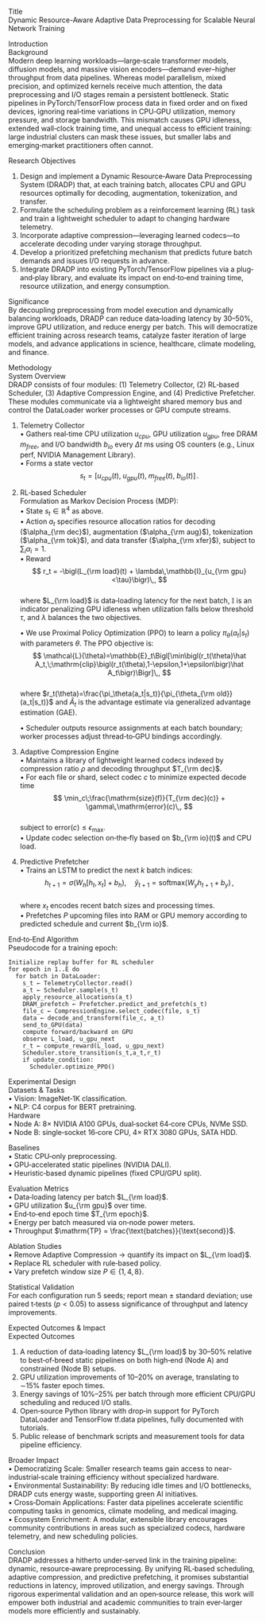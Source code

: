 Title  
Dynamic Resource-Aware Adaptive Data Preprocessing for Scalable Neural Network Training  

Introduction  
Background  
Modern deep learning workloads—large‐scale transformer models, diffusion models, and massive vision encoders—demand ever–higher throughput from data pipelines. Whereas model parallelism, mixed precision, and optimized kernels receive much attention, the data preprocessing and I/O stages remain a persistent bottleneck. Static pipelines in PyTorch/TensorFlow process data in fixed order and on fixed devices, ignoring real‐time variations in CPU‐GPU utilization, memory pressure, and storage bandwidth. This mismatch causes GPU idleness, extended wall‐clock training time, and unequal access to efficient training: large industrial clusters can mask these issues, but smaller labs and emerging‐market practitioners often cannot.  

Research Objectives  
1.  Design and implement a Dynamic Resource‐Aware Data Preprocessing System (DRADP) that, at each training batch, allocates CPU and GPU resources optimally for decoding, augmentation, tokenization, and transfer.  
2.  Formulate the scheduling problem as a reinforcement learning (RL) task and train a lightweight scheduler to adapt to changing hardware telemetry.  
3.  Incorporate adaptive compression—leveraging learned codecs—to accelerate decoding under varying storage throughput.  
4.  Develop a prioritized prefetching mechanism that predicts future batch demands and issues I/O requests in advance.  
5.  Integrate DRADP into existing PyTorch/TensorFlow pipelines via a plug‐and‐play library, and evaluate its impact on end‐to‐end training time, resource utilization, and energy consumption.  

Significance  
By decoupling preprocessing from model execution and dynamically balancing workloads, DRADP can reduce data‐loading latency by 30–50%, improve GPU utilization, and reduce energy per batch. This will democratize efficient training across research teams, catalyze faster iteration of large models, and advance applications in science, healthcare, climate modeling, and finance.  

Methodology  
System Overview  
DRADP consists of four modules: (1) Telemetry Collector, (2) RL‐based Scheduler, (3) Adaptive Compression Engine, and (4) Predictive Prefetcher. These modules communicate via a lightweight shared memory bus and control the DataLoader worker processes or GPU compute streams.  

1. Telemetry Collector  
   •   Gathers real‐time CPU utilization $u_{\mathit{cpu}}$, GPU utilization $u_{\mathit{gpu}}$, free DRAM $m_{\mathit{free}}$, and I/O bandwidth $b_{\mathit{io}}$ every $\Delta t$ ms using OS counters (e.g., Linux perf, NVIDIA Management Library).  
   •   Forms a state vector  
   $$  
     s_t = \bigl[u_{\mathit{cpu}}(t),\;u_{\mathit{gpu}}(t),\;m_{\mathit{free}}(t),\;b_{\mathit{io}}(t)\bigr]\,.  
   $$  

2. RL‐based Scheduler  
   Formulation as Markov Decision Process (MDP):  
   •   State $s_t\in\mathbb{R}^4$ as above.  
   •   Action $a_t$ specifies resource allocation ratios for decoding ($\alpha_{\rm dec}$), augmentation ($\alpha_{\rm aug}$), tokenization ($\alpha_{\rm tok}$), and data transfer ($\alpha_{\rm xfer}$), subject to $\sum_i \alpha_i=1$.  
   •   Reward  
   $$  
     r_t = -\bigl(L_{\rm load}(t) + \lambda\,\mathbb{I}_{u_{\rm gpu}<\tau}\bigr)\,,  
   $$  
     where $L_{\rm load}$ is data‐loading latency for the next batch, $\mathbb{I}$ is an indicator penalizing GPU idleness when utilization falls below threshold $\tau$, and $\lambda$ balances the two objectives.  

   •   We use Proximal Policy Optimization (PPO) to learn a policy $\pi_\theta(a_t|s_t)$ with parameters $\theta$. The PPO objective is:  
   $$
     \mathcal{L}(\theta)=\mathbb{E}_t\Bigl[\min\bigl(r_t(\theta)\hat A_t,\;\mathrm{clip}\bigl(r_t(\theta),1-\epsilon,1+\epsilon\bigr)\hat A_t\bigr)\Bigr]\,,  
   $$  
   where $r_t(\theta)=\frac{\pi_\theta(a_t|s_t)}{\pi_{\theta_{\rm old}}(a_t|s_t)}$ and $\hat A_t$ is the advantage estimate via generalized advantage estimation (GAE).  

   •   Scheduler outputs resource assignments at each batch boundary; worker processes adjust thread‐to‐GPU bindings accordingly.  

3. Adaptive Compression Engine  
   •   Maintains a library of lightweight learned codecs indexed by compression ratio $\rho$ and decoding throughput $T_{\rm dec}$.  
   •   For each file or shard, select codec $c$ to minimize expected decode time  
   $$  
     \min_c\;\frac{\mathrm{size}(f)}{T_{\rm dec}(c)} + \gamma\,\mathrm{error}(c)\,,  
   $$  
     subject to $\mathrm{error}(c)\le\epsilon_{\max}$.  
   •   Update codec selection on‐the‐fly based on $b_{\rm io}(t)$ and CPU load.  

4. Predictive Prefetcher  
   •   Trains an LSTM to predict the next $k$ batch indices:  
   $$
     h_{t+1} = \sigma\bigl(W_h [h_t, x_t] + b_h\bigr),\quad \hat y_{t+1} = \mathrm{softmax}(W_y h_{t+1} + b_y)\,,  
   $$  
     where $x_t$ encodes recent batch sizes and processing times.  
   •   Prefetches $P$ upcoming files into RAM or GPU memory according to predicted schedule and current $b_{\rm io}$.  

End‐to‐End Algorithm  
Pseudocode for a training epoch:  
```
Initialize replay buffer for RL scheduler
for epoch in 1..E do
  for batch in DataLoader:
    s_t ← TelemetryCollector.read()
    a_t ← Scheduler.sample(s_t)
    apply_resource_allocations(a_t)
    DRAM_prefetch ← Prefetcher.predict_and_prefetch(s_t)
    file_c ← CompressionEngine.select_codec(file, s_t)
    data ← decode_and_transform(file_c, a_t)
    send_to_GPU(data)
    compute forward/backward on GPU
    observe L_load, u_gpu_next
    r_t ← compute_reward(L_load, u_gpu_next)
    Scheduler.store_transition(s_t,a_t,r_t)
    if update_condition:
      Scheduler.optimize_PPO()
```

Experimental Design  
Datasets & Tasks  
•   Vision: ImageNet‐1K classification.  
•   NLP: C4 corpus for BERT pretraining.  
Hardware  
•   Node A: 8× NVIDIA A100 GPUs, dual‐socket 64‐core CPUs, NVMe SSD.  
•   Node B: single‐socket 16‐core CPU, 4× RTX 3080 GPUs, SATA HDD.  

Baselines  
•   Static CPU‐only preprocessing.  
•   GPU‐accelerated static pipelines (NVIDIA DALI).  
•   Heuristic‐based dynamic pipelines (fixed CPU/GPU split).  

Evaluation Metrics  
•   Data‐loading latency per batch $L_{\rm load}$.  
•   GPU utilization $u_{\rm gpu}$ over time.  
•   End‐to‐end epoch time $T_{\rm epoch}$.  
•   Energy per batch measured via on‐node power meters.  
•   Throughput $\mathrm{TP} = \frac{\text{batches}}{\text{second}}$.  

Ablation Studies  
•   Remove Adaptive Compression → quantify its impact on $L_{\rm load}$.  
•   Replace RL scheduler with rule‐based policy.  
•   Vary prefetch window size $P\in\{1,4,8\}$.  

Statistical Validation  
For each configuration run 5 seeds; report mean ± standard deviation; use paired t‐tests ($p<0.05$) to assess significance of throughput and latency improvements.  

Expected Outcomes & Impact  
Expected Outcomes  
1.  A reduction of data‐loading latency $L_{\rm load}$ by 30–50% relative to best‐of‐breed static pipelines on both high‐end (Node A) and constrained (Node B) setups.  
2.  GPU utilization improvements of 10–20% on average, translating to $\sim$15% faster epoch times.  
3.  Energy savings of 10%–25% per batch through more efficient CPU/GPU scheduling and reduced I/O stalls.  
4.  Open‐source Python library with drop‐in support for PyTorch DataLoader and TensorFlow tf.data pipelines, fully documented with tutorials.  
5.  Public release of benchmark scripts and measurement tools for data pipeline efficiency.  

Broader Impact  
•   Democratizing Scale: Smaller research teams gain access to near‐industrial‐scale training efficiency without specialized hardware.  
•   Environmental Sustainability: By reducing idle times and I/O bottlenecks, DRADP cuts energy waste, supporting green AI initiatives.  
•   Cross‐Domain Applications: Faster data pipelines accelerate scientific computing tasks in genomics, climate modeling, and medical imaging.  
•   Ecosystem Enrichment: A modular, extensible library encourages community contributions in areas such as specialized codecs, hardware telemetry, and new scheduling policies.  

Conclusion  
DRADP addresses a hitherto under‐served link in the training pipeline: dynamic, resource‐aware preprocessing. By unifying RL‐based scheduling, adaptive compression, and predictive prefetching, it promises substantial reductions in latency, improved utilization, and energy savings. Through rigorous experimental validation and an open‐source release, this work will empower both industrial and academic communities to train ever‐larger models more efficiently and sustainably.